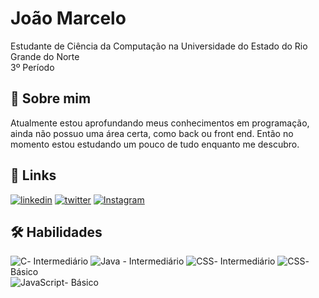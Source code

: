 
# João Marcelo

Estudante de Ciência da Computação na Universidade do Estado do Rio Grande do Norte  
3º Período


## 🚀 Sobre mim
Atualmente estou aprofundando meus conhecimentos em programação, ainda não possuo uma área certa, como back ou front end. Então no momento estou estudando um pouco de tudo enquanto me descubro. 


## 🔗 Links
[![linkedin](https://img.shields.io/badge/linkedin-0A66C2?style=for-the-badge&logo=linkedin&logoColor=white)](https://www.linkedin.com/in/jo%C3%A3o-marcelo-nunes-de-souza-923106274/)
[![twitter](https://img.shields.io/badge/twitter-1DA1F2?style=for-the-badge&logo=twitter&logoColor=white)](https://twitter.com/conklaaa)
[![Instagram](https://img.shields.io/badge/Instagram-E4405F?style=for-the-badge&logo=instagram&logoColor=white)](https://www.instagram.com/j.marcelons/)

## 🛠 Habilidades
![C](https://img.shields.io/badge/C-00599C?style=for-the-badge&logo=c&logoColor=white)- Intermediário
![Java](https://img.shields.io/badge/Java-ED8B00?style=for-the-badge&logo=openjdk&logoColor=white)  - Intermediário 
![CSS](https://img.shields.io/badge/HTML5-E34F26?style=for-the-badge&logo=html5&logoColor=white )- Intermediário
![CSS](https://img.shields.io/badge/CSS3-1572B6?style=for-the-badge&logo=css3&logoColor=white)- Básico   
![JavaScript](https://img.shields.io/badge/JavaScript-F7DF1E?style=for-the-badge&logo=javascript&logoColor=black)- Básico

